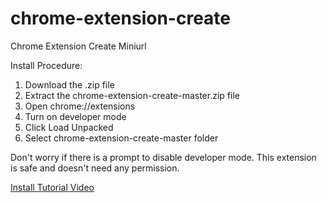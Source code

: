 # chrome-extension-create
Chrome Extension Create Miniurl

Install Procedure:
1. Download the .zip file
2. Extract the chrome-extension-create-master.zip file
3. Open chrome://extensions
4. Turn on developer mode
5. Click Load Unpacked
6. Select chrome-extension-create-master folder

Don't worry if there is a prompt to disable developer mode.
This extension is safe and doesn't need any permission.

<a href="https://miniurl.id/tools/link-click-analytics?ref=github&page=https%3A%2F%2Fgithub.com%2Fminiurl%2Fchrome-extension-create&redirto=https%3A%2F%2Fcontent.jwplatform.com%2Fvideos%2F6bk1m9LN-2nnS5eYO.mp4&event=watch_tutorial&message=chrome_extension_create">Install Tutorial Video</a>

